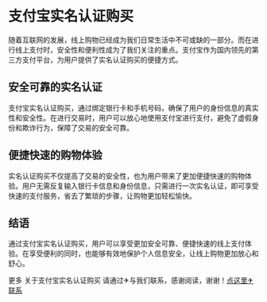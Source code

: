 # 支付宝实名认证购买

随着互联网的发展，线上购物已经成为我们日常生活中不可或缺的一部分。而在进行线上支付时，安全性和便利性成为了我们关注的重点。支付宝作为国内领先的第三方支付平台，为用户提供了实名认证购买的便捷方式。

## 安全可靠的实名认证

支付宝实名认证购买，通过绑定银行卡和手机号码，确保了用户的身份信息的真实性和安全性。在进行交易时，用户可以放心地使用支付宝进行支付，避免了虚假身份和欺诈行为，保障了交易的安全可靠。

## 便捷快速的购物体验

实名认证购买不仅提高了交易的安全性，也为用户带来了更加便捷快速的购物体验。用户无需反复输入银行卡信息和身份信息，只需进行一次实名认证，即可享受快速的支付服务，省去了繁琐的步骤，让购物更加轻松愉快。

## 结语

通过支付宝实名认证购买，用户可以享受更加安全可靠、便捷快速的线上支付体验。在享受便利的同时，也能够有效地保护个人信息安全，让线上购物更加放心和舒心。

更多 关于支付宝实名认证购买 请通过✈与我们联系，感谢阅读，谢谢！[点这里✈联系](https://b.k02.cc)
